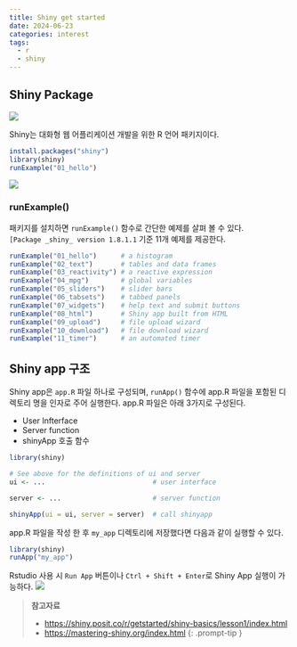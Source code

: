 ```yaml
---
title: Shiny get started
date: 2024-06-23
categories: interest
tags:
  - r
  - shiny
---
```

## Shiny Package
![](https://shiny.posit.co/images/shiny-solo.png)

Shiny는 대화형 웹 어플리케이션 개발을 위한 R 언어 패키지이다.

```r
install.packages("shiny")
library(shiny)
runExample("01_hello")
```

![](https://shiny.posit.co/r/getstarted/shiny-basics/lesson1/images/01_hello.png)
### runExample()
패키지를 설치하면 `runExample()` 함수로 간단한 예제를 살펴 볼 수 있다. `[Package _shiny_ version 1.8.1.1` 기준 11개 예제를 제공한다.

```r
runExample("01_hello")      # a histogram
runExample("02_text")       # tables and data frames
runExample("03_reactivity") # a reactive expression
runExample("04_mpg")        # global variables
runExample("05_sliders")    # slider bars
runExample("06_tabsets")    # tabbed panels
runExample("07_widgets")    # help text and submit buttons
runExample("08_html")       # Shiny app built from HTML
runExample("09_upload")     # file upload wizard
runExample("10_download")   # file download wizard
runExample("11_timer")      # an automated timer
```

## Shiny app 구조
Shiny app은 `app.R` 파일 하나로 구성되며, `runApp()` 함수에 app.R 파일을 포함된 디렉토리 명을 인자로 주어 실행한다. app.R 파일은 아래 3가지로 구성된다.
- User Infterface
- Server function
- shinyApp 호출 함수

```r
library(shiny)

# See above for the definitions of ui and server
ui <- ...                           # user interface

server <- ...                       # server function

shinyApp(ui = ui, server = server)  # call shinyapp
```

app.R 파일을 작성 한 후 `my_app` 디렉토리에 저장했다면 다음과 같이 실행할 수 있다.
```r
library(shiny)
runApp("my_app")
```

Rstudio 사용 시 `Run App` 버튼이나 `Ctrl + Shift + Enter`로 Shiny App 실행이 가능하다.
![](https://shiny.posit.co/r/getstarted/shiny-basics/lesson1/images/run-app.png)

> **참고자료**
>  - https://shiny.posit.co/r/getstarted/shiny-basics/lesson1/index.html
>  - https://mastering-shiny.org/index.html
{: .prompt-tip }
